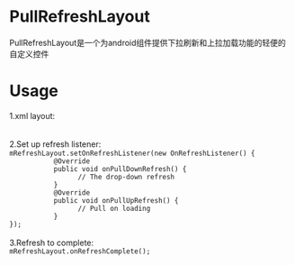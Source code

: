 # PullRefreshLayout
PullRefreshLayout是一个为android组件提供下拉刷新和上拉加载功能的轻便的自定义控件
# Usage
1.xml layout: <br><br>

2.Set up refresh listener:　<br>
`mRefreshLayout.setOnRefreshListener(new OnRefreshListener() {` <br>
`           @Override` <br>
`           public void onPullDownRefresh() {` <br>
`                 // The drop-down refresh` <br>
`           }` <br>
`           @Override` <br>
`           public void onPullUpRefresh() {` <br>
`                 // Pull on loading` <br>
`           }` <br>
`});` <br><br>
3.Refresh to complete:  <br>
`mRefreshLayout.onRefreshComplete();`
